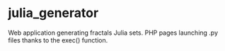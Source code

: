 # julia_generator

Web application generating fractals Julia sets. PHP pages launching .py files thanks to the exec() function.
